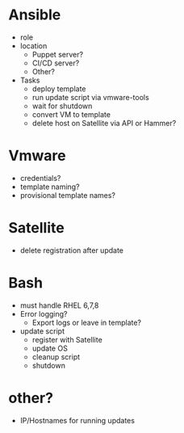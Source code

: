 # Ansible
* role
* location
  * Puppet server?
  * CI/CD server? 
  * Other?
* Tasks
  * deploy template
  * run update script via vmware-tools
  * wait for shutdown
  * convert VM to template
  * delete host on Satellite via API or Hammer?

# Vmware
* credentials?
* template naming?
* provisional template names?

# Satellite
* delete registration after update

# Bash
* must handle RHEL 6,7,8
* Error logging?
  * Export logs or leave in template?
* update script
  * register with Satellite
  * update OS
  * cleanup script
  * shutdown

# other?
* IP/Hostnames for running updates